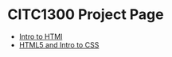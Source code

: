 # CITC1300 Project Page



<ul>
    <li> <a href="Intro_to_html/index.html"> Intro to HTMl </a> </li>
    <li> <a href="html5_intro_to_html/index.html" target="blank" > HTML5 and Intro to CSS </a> </li>
</ul>

